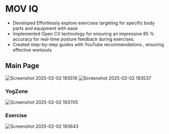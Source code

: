# MOV IQ
- Developed Effortlessly explore exercises targeting for specific body parts and equipment with
ease
- Implemented Open CV technology for ensuring an impressive 85 % accuracy for real-time
posture feedback during exercises.
- Created step-by-step guides with YouTube recommendations , ensuring effective workouts

## Main Page

![Screenshot 2025-02-02 193519](https://github.com/user-attachments/assets/458904bd-7cc6-4096-81d1-916b697025e5)
![Screenshot 2025-02-02 193537](https://github.com/user-attachments/assets/306e6314-6c50-4f9a-a1f3-1ee7737b4883)


### YogZone

![Screenshot 2025-02-02 193705](https://github.com/user-attachments/assets/8f4b57fa-35fd-4974-9581-82abf5359032)

### Exercise
![Screenshot 2025-02-02 193643](https://github.com/user-attachments/assets/1e6b34c9-3cc7-48f4-8e07-03412dcb1dee)
